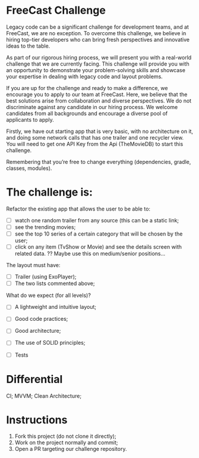 # FreeCast Challenge

Legacy code can be a significant challenge for development teams, and at FreeCast, we are no exception. To overcome this challenge, we believe in hiring top-tier developers who can bring fresh perspectives and innovative ideas to the table.

As part of our rigorous hiring process, we will present you with a real-world challenge that we are currently facing. This challenge will provide you with an opportunity to demonstrate your problem-solving skills and showcase your expertise in dealing with legacy code and layout problems.

If you are up for the challenge and ready to make a difference, we encourage you to apply to our team at FreeCast. Here, we believe that the best solutions arise from collaboration and diverse perspectives. We do not discriminate against any candidate in our hiring process. We welcome candidates from all backgrounds and encourage a diverse pool of applicants to apply.

Firstly, we have out starting app that is very basic, with no architecture on it, and doing some network calls that has one trailer and one recycler view.
You will need to get one API Key from the Api (TheMovieDB) to start this challenge.

Remembering that you’re free to change everything (dependencies, gradle, classes, modules).

# The challenge is:

Refactor the existing app that allows the user to be able to:
- [ ] watch one random trailer from any source (this can be a static link;
- [ ] see the trending movies;
- [ ] see the top 10 series of a certain category that will be chosen by the user;
- [ ] click on any item (TvShow or Movie) and see the details screen with related data. ?? Maybe use this on medium/senior positions…

The layout must have:
- [ ] Trailer (using ExoPlayer);
- [ ] The two lists commented above;

What do we expect (for all levels)?
- [ ] A lightweight and intuitive layout;
- [ ] Good code practices;
- [ ] Good architecture;
- [ ] The use of SOLID principles;
- [ ] Tests


# Differential
CI;
MVVM;
Clean Architecture;


# Instructions
1. Fork this project (do not clone it directly);
2. Work on the project normally and commit;
3. Open a PR targeting our challenge repository.